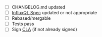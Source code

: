 - [ ] CHANGELOG.md updated
- [ ] [InfluxQL Spec](https://github.com/influxdata/influxdb/blob/master/influxql/README.md) updated or not appropriate
- [ ] Rebased/mergable
- [ ] Tests pass
- [ ] Sign [CLA](https://influxdata.com/community/cla/) (if not already signed)
